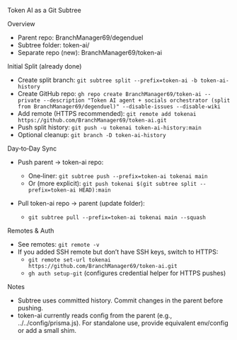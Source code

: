 Token AI as a Git Subtree

Overview
- Parent repo: BranchManager69/degenduel
- Subtree folder: token-ai/
- Separate repo (new): BranchManager69/token-ai

Initial Split (already done)
- Create split branch: `git subtree split --prefix=token-ai -b token-ai-history`
- Create GitHub repo: `gh repo create BranchManager69/token-ai --private --description "Token AI agent + socials orchestrator (split from BranchManager69/degenduel)" --disable-issues --disable-wiki`
- Add remote (HTTPS recommended): `git remote add tokenai https://github.com/BranchManager69/token-ai.git`
- Push split history: `git push -u tokenai token-ai-history:main`
- Optional cleanup: `git branch -D token-ai-history`

Day‑to‑Day Sync
- Push parent → token-ai repo:
  - One‑liner: `git subtree push --prefix=token-ai tokenai main`
  - Or (more explicit): `git push tokenai $(git subtree split --prefix=token-ai HEAD):main`

- Pull token-ai repo → parent (update folder):
  - `git subtree pull --prefix=token-ai tokenai main --squash`

Remotes & Auth
- See remotes: `git remote -v`
- If you added SSH remote but don’t have SSH keys, switch to HTTPS:
  - `git remote set-url tokenai https://github.com/BranchManager69/token-ai.git`
  - `gh auth setup-git` (configures credential helper for HTTPS pushes)

Notes
- Subtree uses committed history. Commit changes in the parent before pushing.
- token-ai currently reads config from the parent (e.g., ../../config/prisma.js). For standalone use, provide equivalent env/config or add a small shim.

